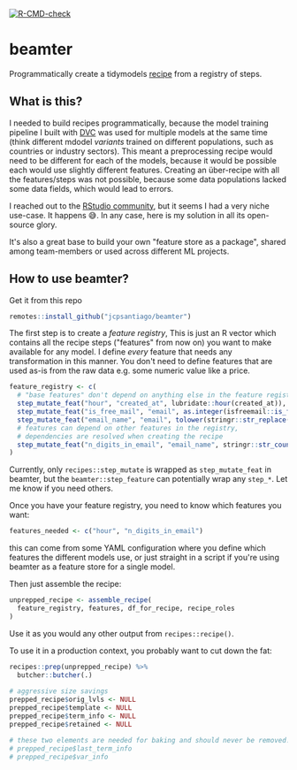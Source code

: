 <!-- badges: start -->
[![R-CMD-check](https://github.com/jcpsantiago/beamter/workflows/R-CMD-check/badge.svg)](https://github.com/jcpsantiago/beamter/actions)
<!-- badges: end -->

# beamter
Programmatically create a tidymodels [recipe](https://github.com/tidymodels/recipes/) from a registry of steps.

## What is this?
I needed to build recipes programmatically, because the model training pipeline I built with [DVC](https://dvc.org) was used for multiple models at the same time (think different mdodel _variants_ trained on different populations, such as countries or industry sectors). 
This meant a preprocessing recipe would need to be different for each of the models, because it would be possible each would use slightly different features. 
Creating an über-recipe with all the features/steps was not possible, because some data populations lacked some data fields, which would lead to errors.

I reached out to the [RStudio community](https://community.rstudio.com/t/programmatically-disable-recipe-steps-for-deployment/111194), but it seems I had a very niche use-case. It happens 😅. 
In any case, here is my solution in all its open-source glory.

It's also a great base to build your own "feature store as a package", shared among
team-members or used across different ML projects.

## How to use beamter?

Get it from this repo
```r
remotes::install_github("jcpsantiago/beamter")
```

The first step is to create a _feature registry_, This is just an R vector which contains all the recipe steps ("features" from now on) you want to make available for any model.
I define _every_ feature that needs any transformation in this manner. 
You don't need to define features that are used as-is from the raw data e.g. some numeric value like a price.

```r
feature_registry <- c(
  # "base features" don't depend on anything else in the feature registry
  step_mutate_feat("hour", "created_at", lubridate::hour(created_at)),
  step_mutate_feat("is_free_mail", "email", as.integer(isfreemail::is_free_email(email))),
  step_mutate_feat("email_name", "email", tolower(stringr::str_replace(email, "@.*", ""))),
  # features can depend on other features in the registry,
  # dependencies are resolved when creating the recipe
  step_mutate_feat("n_digits_in_email", "email_name", stringr::str_count(email_name, "[0-9]"))
)
```

Currently, only `recipes::step_mutate` is wrapped as `step_mutate_feat` in beamter, but the `beamter::step_feature` can potentially wrap any `step_*`. 
Let me know if you need others.

Once you have your feature registry, you need to know which features you want:
```r
features_needed <- c("hour", "n_digits_in_email")
```
this can come from some YAML configuration where you define which features the
different models use, or just straight in a script if you're using beamter as a
feature store for a single model.

Then just assemble the recipe:
```r
unprepped_recipe <- assemble_recipe(
  feature_registry, features, df_for_recipe, recipe_roles
)
```

Use it as you would any other output from `recipes::recipe()`.

To use it in a production context, you probably want to cut down the fat:
```r
recipes::prep(unprepped_recipe) %>%
  butcher::butcher(.)
  
# aggressive size savings
prepped_recipe$orig_lvls <- NULL
prepped_recipe$template <- NULL
prepped_recipe$term_info <- NULL
prepped_recipe$retained <- NULL

# these two elements are needed for baking and should never be removed!
# prepped_recipe$last_term_info
# prepped_recipe$var_info
```
